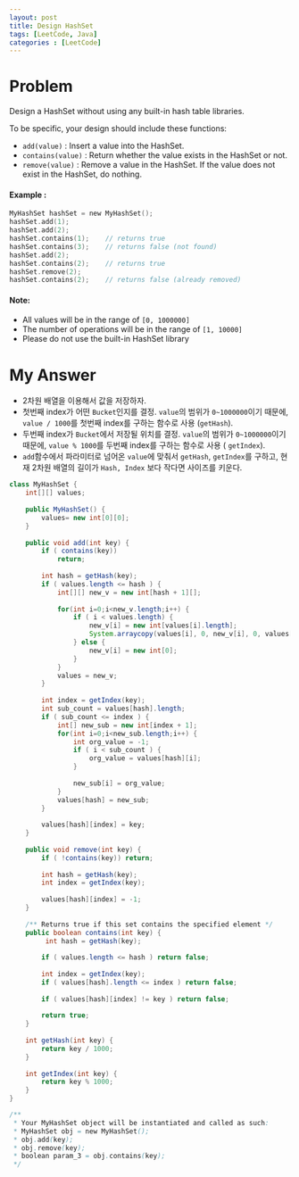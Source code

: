 ```yaml
---
layout: post
title: Design HashSet
tags: [LeetCode, Java]
categories : [LeetCode]
---
```


# Problem

Design a HashSet without using any built-in hash table libraries.

To be specific, your design should include these functions:

* `add(value)` : Insert a value into the HashSet. 
* `contains(value)` : Return whether the value exists in the HashSet or not.
* `remove(value)` : Remove a value in the HashSet. If the value does not exist in the HashSet, do nothing.

#### Example :

```swift
MyHashSet hashSet = new MyHashSet();
hashSet.add(1);         
hashSet.add(2);         
hashSet.contains(1);    // returns true
hashSet.contains(3);    // returns false (not found)
hashSet.add(2);          
hashSet.contains(2);    // returns true
hashSet.remove(2);          
hashSet.contains(2);    // returns false (already removed)
```

#### Note:

* All values will be in the range of `[0, 1000000]`
* The number of operations will be in the range of `[1, 10000]`
* Please do not use the built-in HashSet library

# My Answer
  
* 2차원 배열을 이용해서 값을 저장하자.
* 첫번째 index가 어떤 `Bucket`인지를 결정. `value`의 범위가 `0~1000000`이기 때문에, `value / 1000`를 첫번째 index를 구하는 함수로 사용 (`getHash`).
* 두번째 index가 `Bucket`에서 저장될 위치를 결정. `value`의 범위가 `0~1000000`이기 때문에, `value % 1000`를 두번째 index를 구하는 함수로 사용 ( `getIndex`).
* `add`함수에서 파라미터로 넘어온 `value`에 맞춰서 `getHash`, `getIndex`를 구하고, 현재 2차원 배열의 길이가 `Hash, Index` 보다 작다면 사이즈를 키운다.

```java
class MyHashSet {
    int[][] values;
    
    public MyHashSet() {
        values= new int[0][0];        
    }
    
    public void add(int key) {
        if ( contains(key))
            return;
        
        int hash = getHash(key);
        if ( values.length <= hash ) {
            int[][] new_v = new int[hash + 1][];
            
            for(int i=0;i<new_v.length;i++) {
                if ( i < values.length) {
                    new_v[i] = new int[values[i].length];
                    System.arraycopy(values[i], 0, new_v[i], 0, values[i].length);    
                } else {
                    new_v[i] = new int[0];
                }                
            }
            values = new_v;
        }
        
        int index = getIndex(key);
        int sub_count = values[hash].length;
        if ( sub_count <= index ) {
            int[] new_sub = new int[index + 1];    
            for(int i=0;i<new_sub.length;i++) {
                int org_value = -1;
                if ( i < sub_count ) {
                    org_value = values[hash][i];
                } 
                
                new_sub[i] = org_value;
            }
            values[hash] = new_sub;
        }
        
        values[hash][index] = key;        
    }
    
    public void remove(int key) {
        if ( !contains(key)) return;
        
        int hash = getHash(key);
        int index = getIndex(key);
        
        values[hash][index] = -1;
    }
    
    /** Returns true if this set contains the specified element */
    public boolean contains(int key) {
         int hash = getHash(key);
        
        if ( values.length <= hash ) return false;
        
        int index = getIndex(key);
        if ( values[hash].length <= index ) return false;
        
        if ( values[hash][index] != key ) return false;
        
        return true;
    }
    
    int getHash(int key) {
        return key / 1000;        
    }
    
    int getIndex(int key) {
        return key % 1000;
    }
}

/**
 * Your MyHashSet object will be instantiated and called as such:
 * MyHashSet obj = new MyHashSet();
 * obj.add(key);
 * obj.remove(key);
 * boolean param_3 = obj.contains(key);
 */
```

